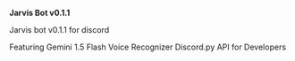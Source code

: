 **Jarvis Bot v0.1.1**

Jarvis bot v0.1.1 for discord
 
Featuring
Gemini 1.5 Flash
Voice Recognizer
Discord.py API for Developers
